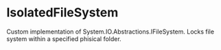 # IsolatedFileSystem
Custom implementation of System.IO.Abstractions.IFileSystem. Locks file system within a specified phisical folder.

